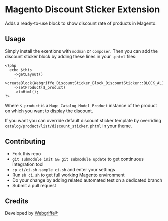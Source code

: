 Magento Discount Sticker Extension
==================================

Adds a ready-to-use block to show discount rate of products in Magento.

Usage
-----

Simply install the exentions with `modman` or `composer`. Then you can add the discount sticker block by adding these lines in your `.phtml` files:

```
<?php
  echo $this
	->getLayout()
    ->createBlock(Webgriffe_DiscountSticker_Block_DiscountSticker::BLOCK_ALIAS)
    ->setProduct($_product)
    ->toHtml();
?>
```

Where `$_product` is a `Mage_Catalog_Model_Product` instance of the product on which you want to display the discount.

If you want you can override default discount sticker template by overriding `catalog/product/list/discount_sticker.phtml` in your theme.

Contributing
------------

* Fork this repo
* `git submodule init && git submodule update` to get continuous integration tool
* `cp ci/ci.sh.sample ci.sh` and enter your settings
* Run `sh ci.sh` to get full working Magento environment
* Do your change by adding related automated test on a dedicated branch
* Submit a pull request

Credits
-------

Developed by [Webgriffe®](http://www.webgriffe.com)